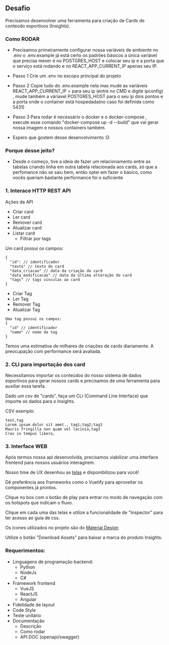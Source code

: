 ## Desafio

Precisamos desenvolver uma ferramenta para criação de Cards de conteúdo esportivos (Insights).


### Como RODAR

- Precisamos primeiramente configurar nossa variáveis de ambiente no .env o  .env.example já está certo os padrões básicos a única variável que precisa mexer é no POSTGRES_HOST e colocar seu ip e a porta que o serviço está rodando e no REACT_APP_CURRENT_IP apenas seu IP. 

- Passo 1 Crie um .env no escopo principal do projeto

- Passo 2 Copie tudo do .env.example nela mas mude as variáveis REACT_APP_CURRENT_IP = para seu ip (entre no CMD e digite ipconfig) , mude também a váriavel POSTGRES_HOST para o seu ip dois pontos e a porta onde o container está hospedada(no caso foi definida como 5431)

- Passo 3 Para rodar é necessário o docker e o docker-compose , execute esse comando "docker-compose up -d --build" que vai gerar nossa imagem e nossos containers também.

- Espero que gostem desse desenvolvimento :D



### Porque desse jeito?
 - Desde o começo, tive a ideia de fazer um relacionamento entre as tabelas criando linha em outra tabela relacionada aos cards, só que a perfomance não se saiu bem, então optei em fazer o básico, como vocês queriam bastante performance foi o suficiente

 
### 1. Interace HTTP REST API

Ações da API

- Criar card
- Ler card
- Remover card
- Atualizar card
- Listar card
  - Filtrar por tags

Um card possui os campos: 
```
{
  "id": // identificador
  "texto" // texto do card
  "data_criacao" // data da criação do card
  "data_modificacao" // data da última alteração do card
  "tags" // tags vinculas ao card
}
```

- Criar Tag
- Ler Tag
- Remover Tag
- Atualizar Tag

```
Uma tag possui os campos:
{
  "id" // identificador
  "name" // nome da tag
}
```

Temos uma estimativa de milhares de criações de cards diariamente. A preocupação com performance será avaliada.

### 2. CLI para importação dos card

Necessitamos importar os conteúdos do nosso sistema de dados esportivos para gerar nossos cards e precisamos de uma ferramenta para auxiliar essa tarefa.


Dado um csv de "cards", faça um CLI (Command Line Interface) que importe os dados para o Insights.

CSV exemplo:

```
text,tag
Lorem ipsum dolor sit amet., tag1;tag2;tag3
Mauris fringilla non quam vel lacinia,tag3
Cras in tempus libero,
```
### 3. Interface WEB

Após termos nossa api desenvolvida, precisamos viabilizar uma interface frontend para nossos usuários interagirem.

Nosso time de UX desenhou as [telas](https://www.sketch.com/s/3f91077d-21c0-4040-8fae-b89d69809d9b) e disponibilizou para você!

Dê preferência aos frameworks como o Vuetify para aproveitar os componentes já prontos.

Clique no box com o botão de play para entrar no modo de navegação com os hotspots que indicam o fluxo.

Clique em cada uma das telas e utilize a funcionalidade de "Inspector" para ter acesso ao guia de css.

Os ícones utilizados no projeto são do [Material Design](https://material.io/resources/icons/?style=baseline)

Utilize o botão "Download Assets" para baixar a marca do produto Insights.


### Requerimentos:
- Linguagens de programação backend:
  - Python
  - NodeJs
  - C#
- Framework frontend
  - VueJS
  - ReactJS
  - Angular
- Fidelidade de layout
- Code Style
- Teste unitário
- Documentação
  - Descrição
  - Como rodar
  - API DOC (openapi/swagger)

